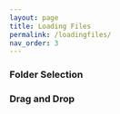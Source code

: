 ```yaml
---
layout: page
title: Loading Files
permalink: /loadingfiles/
nav_order: 3
---
```


### Folder Selection


### Drag and Drop